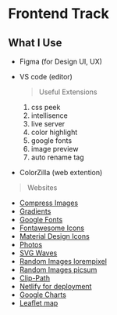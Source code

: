 # Frontend Track


## What I Use

- Figma (for Design UI, UX)

- VS code (editor) 
    > Useful Extensions
    1. css peek
    3. intellisence
    3. live server
    4. color highlight
    5. google fonts
    6. image preview
    7. auto rename tag
    
- ColorZilla (web extention)

> Websites
- [Compress Images](https://tinypng.com/)
- [Gradients](https://uigradients.com/#WitchingHour)
- [Google Fonts](https://fonts.google.com/) 
- [Fontawesome Icons](https://fontawesome.com/v4.7.0/icons/)
- [Material Design Icons](https://materialdesignicons.com/)
- [Photos](https://www.pexels.com/) 
- [SVG Waves](https://getwaves.io/) 
- [Random Images lorempixel](http://lorempixel.com/)
- [Random Images picsum](https://picsum.photos/)
- [Clip-Path](https://bennettfeely.com/clippy/)
- [Netlify for deployment](https://www.netlify.com) 
- [Google Charts](https://developers.google.com/chart/)
- [Leaflet map](https://leafletjs.com/) 
